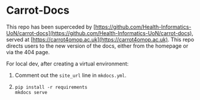 # Carrot-Docs

This repo has been superceded by [https://github.com/Health-Informatics-UoN/carrot-docs](https://github.com/Health-Informatics-UoN/carrot-docs), served at [https://carrot4omop.ac.uk](https://carrot4omop.ac.uk). This repo directs users to the new version of the docs, either from the homepage or via the 404 page.

For local dev, after creating a virtual environment:

1. Comment out the `site_url` line in `mkdocs.yml`.

2. ```
   pip install -r requirements
   mkdocs serve
   ```

